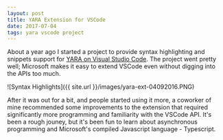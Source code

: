 ```yaml
---
layout: post
title: YARA Extension for VSCode
date: 2017-07-04
tags: yara vscode project
---
```


About a year ago I started a project to provide syntax highlighting and snippets support for [YARA on Visual Studio Code](https://marketplace.visualstudio.com/items?itemName=infosec-intern.yara). The project went pretty well; Microsoft makes it easy to extend VSCode even without digging into the APIs too much.

![Syntax Highlights]({{ site.url }}/images/yara-ext-04092016.PNG)

After it was out for a bit, and people started using it more, a coworker of mine recommended some improvements to the extension that required significantly more programming and familiarity with the VSCode API. It's been a rough jouney, but it's been fun to learn about asynchronous programming and Microsoft's compiled Javascript language - Typescript.

